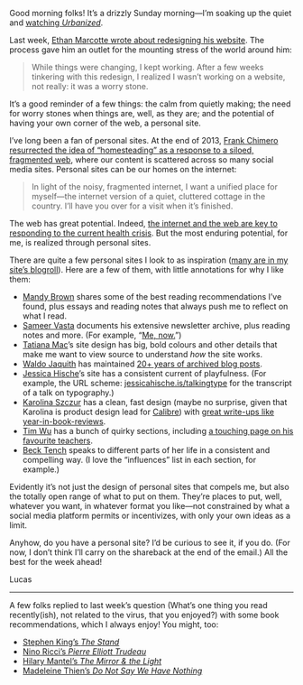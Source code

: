 Good morning folks! It’s a drizzly Sunday morning—I’m soaking up the quiet and [watching _Urbanized_](https://www.ohyouprettythings.com/free).

Last week, [Ethan Marcotte wrote about redesigning his website](https://ethanmarcotte.com/wrote/let-a-website-be-a-worry-stone/). The process gave him an outlet for the mounting stress of the world around him:

> While things were changing, I kept working. After a few weeks tinkering with this redesign, I realized I wasn’t working on a website, not really: it was a worry stone.

It’s a good reminder of a few things: the calm from quietly making; the need for worry stones when things are, well, as they are; and the potential of having your own corner of the web, a personal site.

I’ve long been a fan of personal sites. At the end of 2013, [Frank Chimero resurrected the idea of “homesteading” as a response to a siloed, fragmented web](https://frankchimero.com/blog/2013/homesteading-2014/), where our content is scattered across so many social media sites. Personal sites can be our homes on the internet:

> In light of the noisy, fragmented internet, I want a unified place for myself—the internet version of a quiet, cluttered cottage in the country. I’ll have you over for a visit when it’s finished.

The web has great potential. Indeed, [the internet and the web are key to responding to the current health crisis](https://twitter.com/jensimmons/status/1246559684670164993). But the most enduring potential, for me, is realized through personal sites.

There are quite a few personal sites I look to as inspiration ([many are in my site’s blogroll](https://lucascherkewski.com/rolls/)). Here are a few of them, with little annotations for why I like them:

- [Mandy Brown](https://aworkinglibrary.com/) shares some of the best reading recommendations I’ve found, plus essays and reading notes that always push me to reflect on what I read.
- [Sameer Vasta](https://www.inthemargins.ca/) documents his extensive newsletter archive, plus reading notes and more. (For example, “[Me, now.](https://www.inthemargins.ca/now)”)
- [Tatiana Mac](https://tatianamac.com/)’s site design has big, bold colours and other details that make me want to view source to understand _how_ the site works.
- [Waldo Jaquith](https://waldo.jaquith.org/) has maintained [20+ years of archived blog posts](https://waldo.jaquith.org/page/562/).
- [Jessica Hische](http://jessicahische.is/)’s site has a consistent current of playfulness. (For example, the URL scheme: [jessicahische.is/talkingtype](http://jessicahische.is/talkingtype) for the transcript of a talk on typography.)
- [Karolina Szczur](https://thefox.is/) has a clean, fast design (maybe no surprise, given that Karolina is product design lead for [Calibre](https://twitter.com/calibreapp)) with [great write-ups like year-in-book-reviews](https://thefox.is/writing/2020/books-in-review). 
- [Tim Wu](http://www.timwu.org/) has a bunch of quirky sections, including [a touching page on his favourite teachers](http://www.timwu.org/favoriteteachers.html).
- [Beck Tench](https://www.becktench.com/) speaks to different parts of her life in a consistent and compelling way. (I love the “influences” list in each section, for example.)

Evidently it’s not just the design of personal sites that compels me, but also the totally open range of what to put on them. They’re places to put, well, whatever you want, in whatever format you like—not constrained by what a social media platform permits or incentivizes, with only your own ideas as a limit.

Anyhow, do you have a personal site? I’d be curious to see it, if you do. (For now, I don’t think I’ll carry on the shareback at the end of the email.) All the best for the week ahead!

Lucas

---

A few folks replied to last week’s question (What’s one thing you read recently(ish), not related to the virus, that you enjoyed?) with some book recommendations, which I always enjoy! You might, too:

- [Stephen King’s _The Stand_](https://www.goodreads.com/book/show/149267.The_Stand)
- [Nino Ricci’s _Pierre Elliott Trudeau_](https://www.goodreads.com/book/show/5973401-pierre-elliott-trudeau)
- [Hilary Mantel’s _The Mirror & the Light_](https://www.goodreads.com/book/show/45992717-the-mirror-the-light)
- [Madeleine Thien’s _Do Not Say We Have Nothing_](https://www.goodreads.com/book/show/31549906-do-not-say-we-have-nothing)